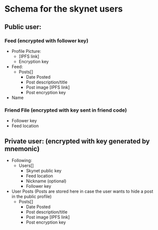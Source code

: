 # Schema for the skynet users

## Public user:

### Feed (encrypted with follower key)

-   Profile Picture:
    -   [IPFS link]
    -   Encryption key
-   Feed:
    -   Posts[]
        -   Date Posted
        -   Post description/title
        -   Post image [IPFS link]
        -   Post encryption key
-   Name

### Friend File (encrypted with key sent in friend code)

-   Follower key
-   Feed location

## Private user: (encrypted with key generated by mnemonic)

-   Following:
    -   Users[]
        -   Skynet public key
        -   Feed location
        -   Nickname (optional)
        -   Follower key
-   User Posts (Posts are stored here in case the user wants to hide a post in the public profile)
    -   Posts[]
        -   Date Posted
        -   Post description/title
        -   Post image [IPFS link]
        -   Post encryption key
